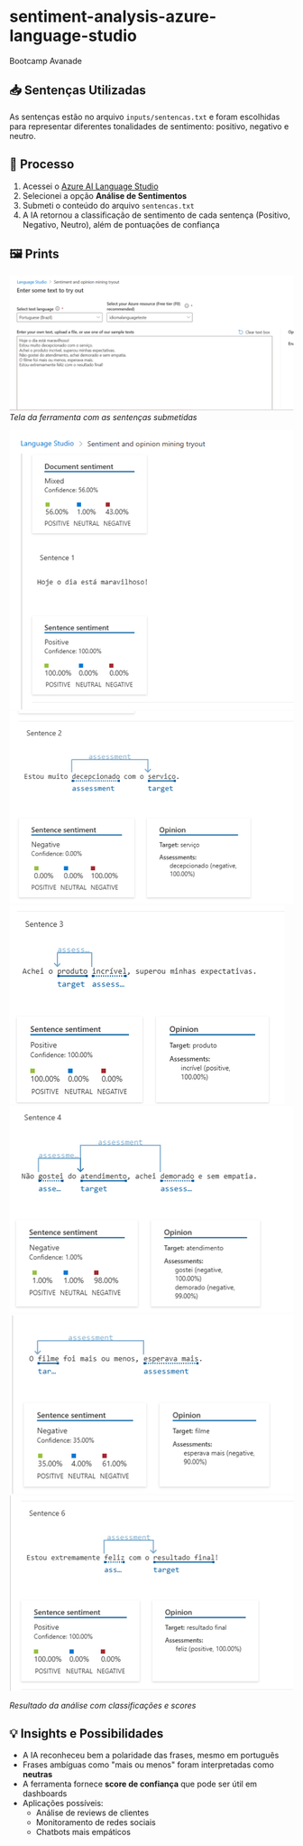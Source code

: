 # sentiment-analysis-azure-language-studio
Bootcamp Avanade

## 📥 Sentenças Utilizadas

As sentenças estão no arquivo `inputs/sentencas.txt` e foram escolhidas para representar diferentes tonalidades de sentimento: positivo, negativo e neutro.

## 🧠 Processo

1. Acessei o [Azure AI Language Studio](https://language.azure.com/)
2. Selecionei a opção **Análise de Sentimentos**
3. Submeti o conteúdo do arquivo `sentencas.txt`
4. A IA retornou a classificação de sentimento de cada sentença (Positivo, Negativo, Neutro), além de pontuações de confiança

## 🖼️ Prints

![Print da Interface](prints/interface_language_studio.png)
*Tela da ferramenta com as sentenças submetidas*

![Resultado da Análise](prints/resultado_analise.png)
![Resultado da Análise](prints/resultado_analise_2.png)
![Resultado da Análise](prints/resultado_analise_3.png)
![Resultado da Análise](prints/resultado_analise_4.png)
![Resultado da Análise](prints/resultado_analise_5.png)
![Resultado da Análise](prints/resultado_analise_6.png)

*Resultado da análise com classificações e scores*

## 💡 Insights e Possibilidades

- A IA reconheceu bem a polaridade das frases, mesmo em português
- Frases ambíguas como "mais ou menos" foram interpretadas como **neutras**
- A ferramenta fornece **score de confiança** que pode ser útil em dashboards
- Aplicações possíveis:
  - Análise de reviews de clientes
  - Monitoramento de redes sociais
  - Chatbots mais empáticos



